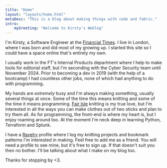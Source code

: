 ```yaml
---
title: "Home"
layout: "layouts/home.html"
metaDesc: "This is a blog about making things with code and fabric."
intro:
    myGreeting: "Welcome to Kirsty's Weblog"
---
```


I'm Kirsty, a Software Engineer at the [Financial Times](https://www.ft.com/). I live in London, where I was born and did most of my growing up. I started this site so I could have a space online that's entirely my own.

I usually work in the FT's Internal Products department where I help to make tools for editorial staff, but I'm seconding with the Cyber Security team until November 2024. Prior to becoming a dev in 2019 (with the help of a bootcamp) I had countless other jobs, none of which had anything to do with programming.

My hands are _extremely_ busy and I'm always making something, usually several things at once. Some of the time this means knitting and some of the time it means programming. [Fair Isle](<https://en.wikipedia.org/wiki/Fair_Isle_(technique)>) knitting is my true love, but I'm interested in all the ways you can make clothes out of two sticks and plan to try them all. As for programming, the front-end is where my heart is, but I enjoy roaming around too. At the moment I'm neck deep in learning Python, Terraform and Splunk.

I have a [Ravelry](https://www.ravelry.com/people/torahwilcox) profile where I log my knitting projects and bookmark patterns I'm interested in making. Feel free to add me as a friend. You will need a profile to see mine, but it's free to sign up. If that doesn't suit you then no bother. I'll be talking about what I make on my blog too.

Thanks for stopping by <3.
